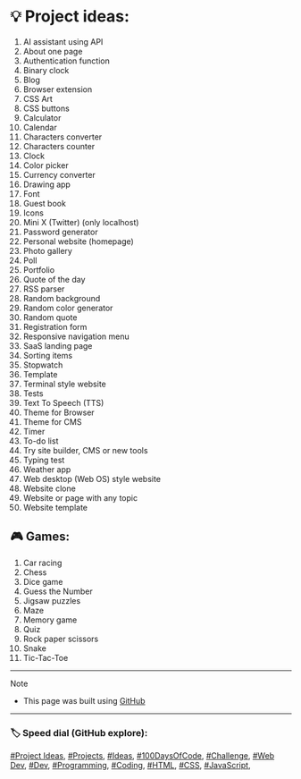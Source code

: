 <!-- Project ideas v.1.3.2 -->

# 💡 Project ideas:


1. AI assistant using API
1. About one page
1. Authentication function
1. Binary clock
1. Blog
1. Browser extension
1. CSS Art
1. CSS buttons
1. Calculator
1. Calendar
1. Characters converter
1. Characters counter
1. Clock
1. Color picker
1. Currency converter <!-- https://github.com/anishaswain/Simple-JS-Projects#-->
1. Drawing app
1. Font
1. Guest book
1. Icons
1. Mini X (Twitter) (only localhost)
1. Password generator
1. Personal website (homepage)
1. Photo gallery
1. Poll
1. Portfolio
1. Quote of the day
1. RSS parser
1. Random background
1. Random color generator
1. Random quote
1. Registration form
1. Responsive navigation menu <!--https://github.com/anishaswain/Simple-JS-Projects#-->
1. SaaS landing page
1. Sorting items
1. Stopwatch
1. Template
1. Terminal style website
1. Tests
1. Text To Speech (TTS)
1. Theme for Browser
1. Theme for CMS
1. Timer
1. To-do list
1. Try site builder, CMS or new tools
1. Typing test
1. Weather app
1. Web desktop (Web OS) style website
1. Website clone
1. Website or page with any topic
1. Website template


## 🎮 Games:
1. Car racing
1. Chess
1. Dice game
1. Guess the Number
1. Jigsaw puzzles
1. Maze
1. Memory game
1. Quiz
1. Rock paper scissors
1. Snake
1. Tic-Tac-Toe

  
---
  
> [!NOTE]
> - This page was built using [GitHub](https://github.com/)  
  
---
  
### 🏷️ Speed dial (GitHub explore):  
[#Project Ideas](https://github.com/topics/project-ideas?s=updated),
[#Projects](https://github.com/topics/projects?s=updated),
[#Ideas](https://github.com/topics/ideas?s=updated),
[#100DaysOfCode](https://github.com/topics/100daysofcode?s=updated),
[#Challenge](https://github.com/topics/challenge?s=updated),
[#Web Dev](https://github.com/topics/webdev?s=updated),
[#Dev](https://github.com/topics/dev?s=updated),
[#Programming](https://github.com/topics/programming?s=updated),
[#Coding](https://github.com/topics/coding?s=updated),
[#HTML](https://github.com/topics/HTML?s=updated),
[#CSS](https://github.com/topics/css?s=updated),
[#JavaScript](https://github.com/topics/javascript?s=updated),


